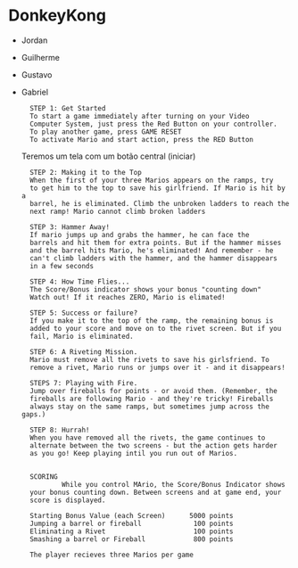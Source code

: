 # DonkeyKong

* Jordan
* Guilherme
* Gustavo
* Gabriel

  

        STEP 1: Get Started
        To start a game immediately after turning on your Video
        Computer System, just press the Red Button on your controller.
        To play another game, press GAME RESET
        To activate Mario and start action, press the RED Button
 	

	Teremos um tela com um botão central (iniciar)	


        STEP 2: Making it to the Top
        When the first of your three Marios appears on the ramps, try
        to get him to the top to save his girlfriend. If Mario is hit by a
        barrel, he is eliminated. Climb the unbroken ladders to reach the
        next ramp! Mario cannot climb broken ladders
 
        STEP 3: Hammer Away!
        If mario jumps up and grabs the hammer, he can face the
        barrels and hit them for extra points. But if the hammer misses
        and the barrel hits Mario, he's eliminated! And remember - he
        can't climb ladders with the hammer, and the hammer disappears
        in a few seconds
 
        STEP 4: How Time Flies...
        The Score/Bonus indicator shows your bonus "counting down"
        Watch out! If it reaches ZERO, Mario is elimated!
 
        STEP 5: Success or failure?
        If you make it to the top of the ramp, the remaining bonus is
        added to your score and move on to the rivet screen. But if you
        fail, Mario is eliminated.
 
        STEP 6: A Riveting Mission.
        Mario must remove all the rivets to save his girlsfriend. To
        remove a rivet, Mario runs or jumps over it - and it disappears!
 
        STEPS 7: Playing with Fire.
        Jump over fireballs for points - or avoid them. (Remember, the
        fireballs are following Mario - and they're tricky! Fireballs
        always stay on the same ramps, but sometimes jump across the gaps.)
 
        STEP 8: Hurrah!
        When you have removed all the rivets, the game continues to
        alternate between the two screens - but the action gets harder
        as you go! Keep playing intil you run out of Marios.
 
 
        SCORING
                While you control MArio, the Score/Bonus Indicator shows
        your bonus counting down. Between screens and at game end, your
        score is displayed.
 
        Starting Bonus Value (each Screen)      5000 points
        Jumping a barrel or fireball             100 points
        Eliminating a Rivet                      100 points
        Smashing a barrel or Fireball            800 points
 
        The player recieves three Marios per game
 
